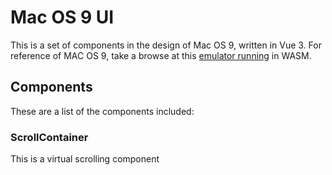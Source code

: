 
# Mac OS 9 UI

This is a set of components in the design of Mac OS 9, written in Vue 3. For reference of MAC OS 9, take a browse at this [emulator running](https://infinitemac.org/2000/Mac%20OS%209.0.4) in WASM.

## Components
These are a list of the components included:

### ScrollContainer
This is a virtual scrolling component
